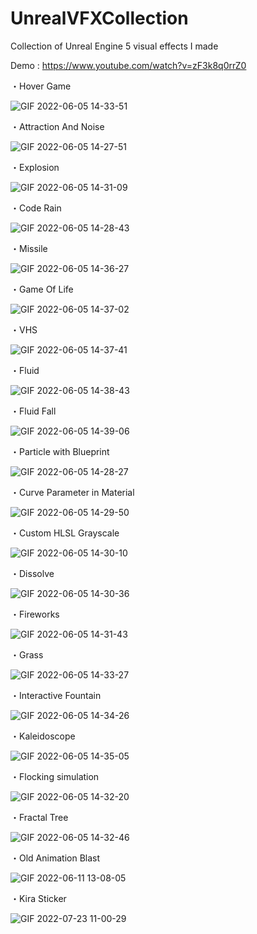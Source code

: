 # UnrealVFXCollection
Collection of Unreal Engine 5 visual effects I made

Demo : https://www.youtube.com/watch?v=zF3k8q0rrZ0

・Hover Game

![GIF 2022-06-05 14-33-51](https://user-images.githubusercontent.com/26865534/172037146-300e5346-738e-410b-a11f-859e663edcb4.gif)






・Attraction And Noise

![GIF 2022-06-05 14-27-51](https://user-images.githubusercontent.com/26865534/172036970-7baf1086-6683-4b44-a89b-68f629da830f.gif)


・Explosion

![GIF 2022-06-05 14-31-09](https://user-images.githubusercontent.com/26865534/172037113-5c69fafc-7f66-4b8a-beb1-36d553fc5e59.gif)


・Code Rain

![GIF 2022-06-05 14-28-43](https://user-images.githubusercontent.com/26865534/172037012-16227959-7ad7-4aee-b540-d87250a9f008.gif)


・Missile

![GIF 2022-06-05 14-36-27](https://user-images.githubusercontent.com/26865534/172037184-90f799d0-c533-4ac8-a842-07c67c9831ae.gif)


・Game Of Life

![GIF 2022-06-05 14-37-02](https://user-images.githubusercontent.com/26865534/172037191-f5b403d3-c1e9-422c-958f-40de224fe280.gif)

・VHS

![GIF 2022-06-05 14-37-41](https://user-images.githubusercontent.com/26865534/172037200-e1bb6c1e-1446-415d-90e9-b06e53abe065.gif)


・Fluid

![GIF 2022-06-05 14-38-43](https://user-images.githubusercontent.com/26865534/172037204-c71455bf-14cb-4406-99d3-5b094ac3dcf1.gif)


・Fluid Fall

![GIF 2022-06-05 14-39-06](https://user-images.githubusercontent.com/26865534/172037207-53920d7b-6898-49f9-8f05-f1c90ab8b127.gif)



・Particle with Blueprint

![GIF 2022-06-05 14-28-27](https://user-images.githubusercontent.com/26865534/172036986-45c4cf41-49be-4ff3-91ce-4d3573c029b7.gif)



・Curve Parameter in Material

![GIF 2022-06-05 14-29-50](https://user-images.githubusercontent.com/26865534/172037080-39d726db-2da3-4e0b-9526-2786aa1d0d6f.gif)

・Custom HLSL Grayscale

![GIF 2022-06-05 14-30-10](https://user-images.githubusercontent.com/26865534/172037084-d85faa84-21b6-4982-aecf-1104de76efa0.gif)

・Dissolve

![GIF 2022-06-05 14-30-36](https://user-images.githubusercontent.com/26865534/172037109-bbbb0c7e-486e-4fcd-aba9-d9ed37987524.gif)



・Fireworks

![GIF 2022-06-05 14-31-43](https://user-images.githubusercontent.com/26865534/172037116-250d53b6-e3d8-49cd-8026-d1371cf81cf6.gif)



・Grass

![GIF 2022-06-05 14-33-27](https://user-images.githubusercontent.com/26865534/172037139-bf388b4d-1417-4c47-92ff-1f2ad3fe8165.gif)



・Interactive Fountain

![GIF 2022-06-05 14-34-26](https://user-images.githubusercontent.com/26865534/172037160-77aaf19f-4da4-4788-84b7-f29e01843113.gif)

・Kaleidoscope

![GIF 2022-06-05 14-35-05](https://user-images.githubusercontent.com/26865534/172037178-07b717ae-60f8-4399-a76c-7e8ffc590d75.gif)


・Flocking simulation

![GIF 2022-06-05 14-32-20](https://user-images.githubusercontent.com/26865534/172037121-bf8726c9-1857-4c7e-bd12-89484387cab5.gif)

・Fractal Tree

![GIF 2022-06-05 14-32-46](https://user-images.githubusercontent.com/26865534/172037131-1ba7119d-e615-4f2d-85fa-20505a71d644.gif)

・Old Animation Blast

![GIF 2022-06-11 13-08-05](https://user-images.githubusercontent.com/26865534/173171975-689b0652-88c8-4b2c-8d16-5574fba3bb8f.gif)

・Kira Sticker

![GIF 2022-07-23 11-00-29](https://user-images.githubusercontent.com/26865534/180586787-07d4a81c-e826-4366-8ae8-f2cf07d2c09c.gif)
